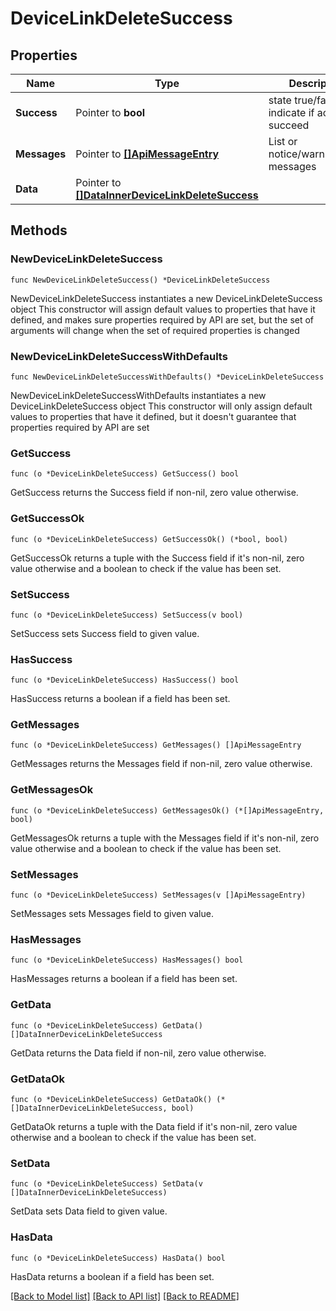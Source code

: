 # DeviceLinkDeleteSuccess

## Properties

Name | Type | Description | Notes
------------ | ------------- | ------------- | -------------
**Success** | Pointer to **bool** | state true/false indicate if action succeed | [optional] 
**Messages** | Pointer to [**[]ApiMessageEntry**](ApiMessageEntry.md) | List or notice/warning/error messages | [optional] 
**Data** | Pointer to [**[]DataInnerDeviceLinkDeleteSuccess**](DataInnerDeviceLinkDeleteSuccess.md) |  | [optional] 

## Methods

### NewDeviceLinkDeleteSuccess

`func NewDeviceLinkDeleteSuccess() *DeviceLinkDeleteSuccess`

NewDeviceLinkDeleteSuccess instantiates a new DeviceLinkDeleteSuccess object
This constructor will assign default values to properties that have it defined,
and makes sure properties required by API are set, but the set of arguments
will change when the set of required properties is changed

### NewDeviceLinkDeleteSuccessWithDefaults

`func NewDeviceLinkDeleteSuccessWithDefaults() *DeviceLinkDeleteSuccess`

NewDeviceLinkDeleteSuccessWithDefaults instantiates a new DeviceLinkDeleteSuccess object
This constructor will only assign default values to properties that have it defined,
but it doesn't guarantee that properties required by API are set

### GetSuccess

`func (o *DeviceLinkDeleteSuccess) GetSuccess() bool`

GetSuccess returns the Success field if non-nil, zero value otherwise.

### GetSuccessOk

`func (o *DeviceLinkDeleteSuccess) GetSuccessOk() (*bool, bool)`

GetSuccessOk returns a tuple with the Success field if it's non-nil, zero value otherwise
and a boolean to check if the value has been set.

### SetSuccess

`func (o *DeviceLinkDeleteSuccess) SetSuccess(v bool)`

SetSuccess sets Success field to given value.

### HasSuccess

`func (o *DeviceLinkDeleteSuccess) HasSuccess() bool`

HasSuccess returns a boolean if a field has been set.

### GetMessages

`func (o *DeviceLinkDeleteSuccess) GetMessages() []ApiMessageEntry`

GetMessages returns the Messages field if non-nil, zero value otherwise.

### GetMessagesOk

`func (o *DeviceLinkDeleteSuccess) GetMessagesOk() (*[]ApiMessageEntry, bool)`

GetMessagesOk returns a tuple with the Messages field if it's non-nil, zero value otherwise
and a boolean to check if the value has been set.

### SetMessages

`func (o *DeviceLinkDeleteSuccess) SetMessages(v []ApiMessageEntry)`

SetMessages sets Messages field to given value.

### HasMessages

`func (o *DeviceLinkDeleteSuccess) HasMessages() bool`

HasMessages returns a boolean if a field has been set.

### GetData

`func (o *DeviceLinkDeleteSuccess) GetData() []DataInnerDeviceLinkDeleteSuccess`

GetData returns the Data field if non-nil, zero value otherwise.

### GetDataOk

`func (o *DeviceLinkDeleteSuccess) GetDataOk() (*[]DataInnerDeviceLinkDeleteSuccess, bool)`

GetDataOk returns a tuple with the Data field if it's non-nil, zero value otherwise
and a boolean to check if the value has been set.

### SetData

`func (o *DeviceLinkDeleteSuccess) SetData(v []DataInnerDeviceLinkDeleteSuccess)`

SetData sets Data field to given value.

### HasData

`func (o *DeviceLinkDeleteSuccess) HasData() bool`

HasData returns a boolean if a field has been set.


[[Back to Model list]](../README.md#documentation-for-models) [[Back to API list]](../README.md#documentation-for-api-endpoints) [[Back to README]](../README.md)


